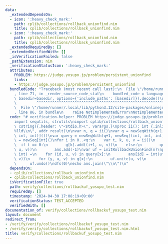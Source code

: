 ```yaml
---
data:
  _extendedDependsOn:
  - icon: ':heavy_check_mark:'
    path: cplib/collections/rollback_unionfind.nim
    title: cplib/collections/rollback_unionfind.nim
  - icon: ':heavy_check_mark:'
    path: cplib/collections/rollback_unionfind.nim
    title: cplib/collections/rollback_unionfind.nim
  _extendedRequiredBy: []
  _extendedVerifiedWith: []
  _isVerificationFailed: false
  _pathExtension: nim
  _verificationStatusIcon: ':heavy_check_mark:'
  attributes:
    PROBLEM: https://judge.yosupo.jp/problem/persistent_unionfind
    links:
    - https://judge.yosupo.jp/problem/persistent_unionfind
  bundledCode: "Traceback (most recent call last):\n  File \"/home/runner/.local/lib/python3.12/site-packages/onlinejudge_verify/documentation/build.py\"\
    , line 71, in _render_source_code_stat\n    bundled_code = language.bundle(stat.path,\
    \ basedir=basedir, options={'include_paths': [basedir]}).decode()\n          \
    \         ^^^^^^^^^^^^^^^^^^^^^^^^^^^^^^^^^^^^^^^^^^^^^^^^^^^^^^^^^^^^^^^^^^^^^^^^^^^^^^^^^\n\
    \  File \"/home/runner/.local/lib/python3.12/site-packages/onlinejudge_verify/languages/nim.py\"\
    , line 86, in bundle\n    raise NotImplementedError\nNotImplementedError\n"
  code: "# verification-helper: PROBLEM https://judge.yosupo.jp/problem/persistent_unionfind\n\
    import sequtils, strutils\nimport cplib/collections/rollback_unionfind\nproc scanf(formatstr:\
    \ cstring){.header: \"<stdio.h>\", varargs.}\nproc ii(): int {.inline.} = scanf(\"\
    %lld\\n\", addr result)\n\nvar n, q = ii()\nvar g = newSeqWith(q+1, newseq[(int,\
    \ int, int)]())\nvar query = newSeqWith(q+1, newSeq[(int, int, int)]())\nvar ans\
    \ = newSeq[int]()\nfor i in 0..<q:\n    var t, k, u, v = ii()\n    k += 1\n  \
    \  if t == 0:\n        g[k].add((i+1, u, v))\n    else:\n        query[k].add((ans.len,\
    \ u, v))\n        ans.add(-1)\nvar uf = initRollbackUnionFind(n)\nproc dfs(x:\
    \ int) =\n    for (id, u, v) in query[x]:\n        ans[id] = int(uf.issame(u,\
    \ v))\n    for (y, u, v) in g[x]:\n        uf.unite(u, v)\n        dfs(y)\n  \
    \      uf.undo()\ndfs(0)\necho ans.join(\"\\n\")\n"
  dependsOn:
  - cplib/collections/rollback_unionfind.nim
  - cplib/collections/rollback_unionfind.nim
  isVerificationFile: true
  path: verify/collections/rollbackuf_yosupo_test.nim
  requiredBy: []
  timestamp: '2024-04-30 17:08:19+09:00'
  verificationStatus: TEST_ACCEPTED
  verifiedWith: []
documentation_of: verify/collections/rollbackuf_yosupo_test.nim
layout: document
redirect_from:
- /verify/verify/collections/rollbackuf_yosupo_test.nim
- /verify/verify/collections/rollbackuf_yosupo_test.nim.html
title: verify/collections/rollbackuf_yosupo_test.nim
---
```

